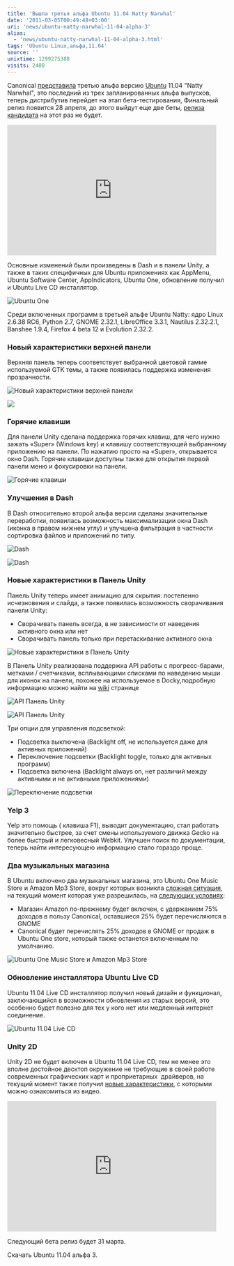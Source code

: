 ```yaml
---
title: 'Вышла третья альфа Ubuntu 11.04 Natty Narwhal'
date: '2011-03-05T00:49:48+03:00'
uri: 'news/ubuntu-natty-narwhal-11-04-alpha-3'
alias: 
  - 'news/ubuntu-natty-narwhal-11-04-alpha-3.html'
tags: 'Ubuntu Linux,альфа,11.04'
source: ''
unixtime: 1299275388
visits: 2400
---
```

Canonical [представила](http://www.ubuntu.com/testing/natty/alpha3) третью альфа версию [Ubuntu](ubuntu) 11.04 "Natty Narwhal", это последний из трех запланированных альфа выпусков, теперь дистрибутив перейдет на этап бета-тестирования, Финальный релиз появится 28 апреля, до этого выйдут еще две беты, [релиза кандидата](news/ubuntu-11-04-to-drop-release-candidate-get-beta-2) на этот раз не будет.

<iframe title="YouTube video player" width="480" height="300" src="http://www.youtube.com/embed/imR3QzwLlDg" frameborder="0" allowfullscreen=""></iframe>

Основные изменений были произведены в Dash и в панели Unity, а также в таких специфичных для Ubuntu приложениях как AppMenu, Ubuntu Software Center, AppIndicators, Ubuntu One, обновление получил и Ubuntu Live CD инсталлятор.

![Ubuntu One](img/2011/03/05/00-00/one.jpg)

Среди включенных программ в третьей альфе Ubuntu Natty: ядро Linux 2.6.38 RC6, Python 2.7, GNOME 2.32.1, LibreOffice 3.3.1, Nautilus 2.32.2.1, Banshee 1.9.4, Firefox 4 beta 12 и Evolution 2.32.2.

### Новый характеристики верхней панели

Верхняя панель теперь соответствует выбранной цветовой гамме используемой GTK темы, а также появилась поддержка изменения прозрачности.

![Новый характеристики верхней панели](img/2011/03/05/00-00/44.jpg)

![](img/2011/03/05/00-00/trans.jpg)

### Горячие клавиши

Для панели Unity сделана поддержка горячих клавиш, для чего нужно зажать «Super» (Windows key) и клавишу соответствующей выбранному приложению на панели. По нажатию просто на «Super», открывается окно Dash. Горячие клавиши доступны также для открытия первой панели меню и фокусировки на панели.

![Горячие клавиши](img/2011/03/05/00-00/key.jpg)

### Улучшения в Dash

В Dash относительно второй альфа версии сделаны значительные переработки, появилась возможность максимализации окна Dash (иконка в правом нижнем углу) и улучшена фильтрация в частности сортировка файлов и приложений по типу.

![Dash](img/2011/03/05/00-00/dash.jpg)

![Dash](img/2011/03/05/00-00/filter.jpg)

### Новые характеристики в Панель Unity

Панель Unity теперь имеет анимацию для скрытия: постепенно исчезновения и слайда, а также появилась возможность сворачивания панели Unity:

*   Сворачивать панель всегда, в не зависимости от наведения активного окна или нет
*   Сворачивать панель только при перетаскивание активного окна

![Новые характеристики в Панель Unity](img/2011/03/05/00-00/hide.jpg)

В Панель Unity реализована поддержка API работы с прогресс-барами, метками / счетчиками, всплывающими списками по наведению мыши для иконок на панели, похожее на используемое в Docky,подробную информацию можно найти на [wiki](https://wiki.ubuntu.com/Unity/LauncherAPI) странице

![API Панель Unity](img/2011/03/05/00-00/unityapi.jpg)

![API Панель Unity](img/2011/03/05/00-00/quicklilst-static-entry.jpg)

Три опции для управления подсветкой:

*   Подсветка выключена (Backlight off, не используется даже для активных приложений)
*   Переключение подсветки (Backlight toggle, только для активных программ)
*   Подсветка включена (Backlight always on, нет различий между активными и не активными приложениями)

![Переключение подсветки](img/2011/03/05/00-00/bacaklightoff.jpg)

### Yelp 3

Yelp это помощь ( клавиша F1), выводит документацию, стал работать значительно быстрее, за счет смены используемого движка Gecko на более быстрый и легковесный Webkit. Улучшен поиск по документации, теперь найти интересующею информацию стало гораздо проще.

### Два музыкальных магазина

В Ubuntu включено два музыкальных магазина, это Ubuntu One Music Store и Amazon Mp3 Store, вокруг которых возникла [сложная ситуация](news/banshee-ubuntu-music-store-ubuntu-11-04), на текущий момент которая уже разрешилась, на [следующих условиях](news/canonicals-new-plan-banshee):

*   Магазин Amazon по-прежнему будет включен, с удержанием 75% доходов в пользу Canonical, оставшиеся 25% будет перечисляются в GNOME
*   Canonical будет перечислять 25% доходов в GNOME от продаж в Ubuntu One store, который также останется включенным по умолчанию.

![Ubuntu One Music Store и Amazon Mp3 Store](img/2011/03/05/00-00/banshee-music-stores.jpg)

### Обновление инсталлятора Ubuntu Live CD

Ubuntu 11.04 Live CD инсталлятор получил новый дизайн и функционал, заключающийся в возможности обновления из старых версий, это особенно будет полезно для тех у кого нет или медленный интернет соединение.

![Ubuntu 11.04 Live CD](img/2011/03/05/00-00/ubuntu11.jpg)

### Unity 2D

Unity 2D не будет включен в Ubuntu 11.04 Live CD, тем не менее это вполне достойное десктоп окружение не требующие в своей работе современных графических карт и проприетарных  драйверов, на текущий момент также получил [новые характеристики](news/new-unity-2d-design-way-video), с которыми можно ознакомиться из видео.

<iframe title="YouTube video player" width="480" height="300" src="http://www.youtube.com/embed/K3jm7xM8kv4" frameborder="0" allowfullscreen=""></iframe>

Следующий бета релиз будет 31 марта.

Скачать Ubuntu 11.04 альфа 3.
